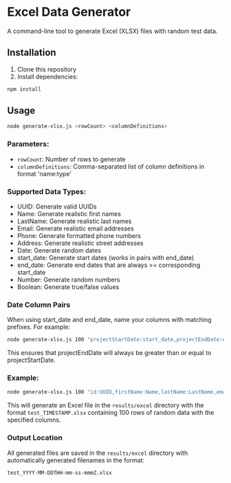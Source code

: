 # Excel Data Generator

A command-line tool to generate Excel (XLSX) files with random test data.

## Installation

1. Clone this repository
2. Install dependencies:
```bash
npm install
```

## Usage

```bash
node generate-xlsx.js <rowCount> <columnDefinitions>
```

### Parameters:

- `rowCount`: Number of rows to generate
- `columnDefinitions`: Comma-separated list of column definitions in format 'name:type'

### Supported Data Types:

- UUID: Generate valid UUIDs
- Name: Generate realistic first names
- LastName: Generate realistic last names
- Email: Generate realistic email addresses
- Phone: Generate formatted phone numbers
- Address: Generate realistic street addresses
- Date: Generate random dates
- start_date: Generate start dates (works in pairs with end_date)
- end_date: Generate end dates that are always >= corresponding start_date
- Number: Generate random numbers
- Boolean: Generate true/false values

### Date Column Pairs

When using start_date and end_date, name your columns with matching prefixes. For example:
```bash
node generate-xlsx.js 100 "projectStartDate:start_date,projectEndDate:end_date"
```
This ensures that projectEndDate will always be greater than or equal to projectStartDate.

### Example:

```bash
node generate-xlsx.js 100 "id:UUID,firstName:Name,lastName:LastName,email:Email,phone:Phone,startDate:start_date,endDate:end_date"
```

This will generate an Excel file in the `results/excel` directory with the format `test_TIMESTAMP.xlsx` containing 100 rows of random data with the specified columns.

### Output Location

All generated files are saved in the `results/excel` directory with automatically generated filenames in the format:
```
test_YYYY-MM-DDTHH-mm-ss-mmmZ.xlsx
```
